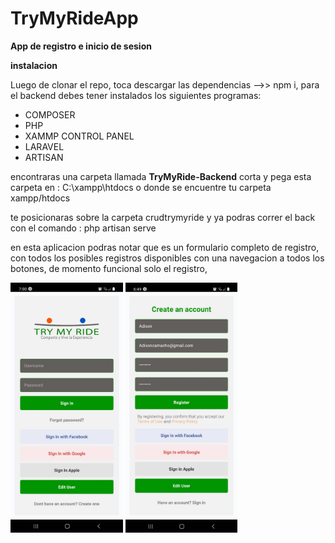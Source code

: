 # TryMyRideApp

**App de registro e inicio de sesion**

**instalacion**

Luego de clonar el repo, toca descargar las dependencias -->> npm i,
para el backend debes tener instalados los siguientes programas:

<ul>
  <li>COMPOSER</li>
  <li>PHP</li>
  <li>XAMMP CONTROL PANEL</li>
  <li>LARAVEL</li>
  <li>ARTISAN</li>
</ul>

encontraras una carpeta llamada **TryMyRide-Backend** 
corta y pega esta carpeta en : C:\xampp\htdocs o donde se encuentre tu carpeta xampp/htdocs

te posicionaras sobre la carpeta crudtrymyride
y ya podras correr el back con el comando : php artisan serve

en esta aplicacion podras notar que es un formulario completo de registro, con todos los posibles registros disponibles
con una navegacion a todos los botones,
de momento funcional solo el registro,

<div display="flex">
<img height="400px" src="./captures/WhatsApp Image 2022-03-14 at 7.00.29 PM.jpeg">
<img height="400px" src="./captures/WhatsApp Image 2022-03-14 at 6.49.50 PM.jpeg">
</div>